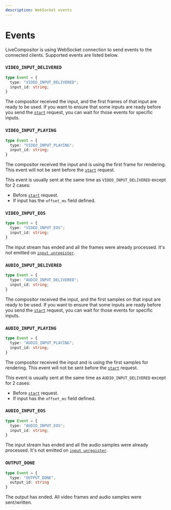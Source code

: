 ```yaml
---
description: WebSocket events
---
```


# Events

LiveCompositor is using WebSocket connection to send events to the connected clients. Supported events are listed below.

### `VIDEO_INPUT_DELIVERED`

```typescript
type Event = {
  type: "VIDEO_INPUT_DELIVERED";
  input_id: string;
}
```

The compositor received the input, and the first frames of that input are ready to be used. If you want to ensure that some inputs are ready before you send the [`start`](./routes.md#start-request) request, you can wait for those events for specific inputs.

### `VIDEO_INPUT_PLAYING`

```typescript
type Event = {
  type: "VIDEO_INPUT_PLAYING";
  input_id: string;
}
```

The compositor received the input and is using the first frame for rendering. This event will not be sent before the [`start`](./routes.md#start-request) request.

This event is usually sent at the same time as `VIDEO_INPUT_DELIVERED` except for 2 cases:
- Before [`start`](./routes.md#start-request) request.
- If input has the `offset_ms` field defined.

### `VIDEO_INPUT_EOS`

```typescript
type Event = {
  type: "VIDEO_INPUT_EOS";
  input_id: string;
}
```

The input stream has ended and all the frames were already processed.
It's not emitted on [`input unregister`](routes.md#unregister-input).

### `AUDIO_INPUT_DELIVERED`

```typescript
type Event = {
  type: "AUDIO_INPUT_DELIVERED";
  input_id: string;
}
```

The compositor received the input, and the first samples on that input are ready to be used. If you want to ensure that some inputs are ready before you send the [`start`](./routes.md#start-request) request, you can wait for those events for specific inputs.

### `AUDIO_INPUT_PLAYING`

```typescript
type Event = {
  type: "AUDIO_INPUT_PLAYING";
  input_id: string;
}
```

The compositor received the input and is using the first samples for rendering. This event will not be sent before the [`start`](./routes.md#start-request) request.

This event is usually sent at the same time as `AUDIO_INPUT_DELIVERED` except for 2 cases:
- Before [`start`](./routes.md#start-request) request.
- If input has the `offset_ms` field defined.

### `AUDIO_INPUT_EOS`

```typescript
type Event = {
  type: "AUDIO_INPUT_EOS";
  input_id: string;
}
```

The input stream has ended and all the audio samples were already processed.
It's not emitted on [`input unregister`](routes.md#unregister-input).

### `OUTPUT_DONE`

```typescript
type Event = {
  type: "OUTPUT_DONE",
  output_id: string
}
```

The output has ended. All video frames and audio samples were sent/written.
